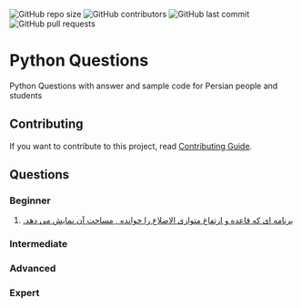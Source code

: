<p>
<img alt="GitHub repo size" src="https://img.shields.io/github/repo-size/PyFarsi/Python-Questions">
<img alt="GitHub contributors" src="https://img.shields.io/github/contributors/PyFarsi/Python-Questions">
<img alt="GitHub last commit" src="https://img.shields.io/github/last-commit/PyFarsi/Python-Questions">
<img alt="GitHub pull requests" src="https://img.shields.io/github/issues-pr/PyFarsi/Python-Questions">
</p>

# Python Questions
Python Questions with answer and sample code for Persian people and students

## Contributing
If you want to contribute to this project, read [Contributing Guide](CONTRIBUTING.md).

## Questions

### Beginner
1. [<p dir="rtl">برنامه ای که قاعده و ارتفاع متوازی الاضلاع را خوانده , مساحت آن نمایش می دهد.</p>](Beginner/question1)

### Intermediate

### Advanced

### Expert